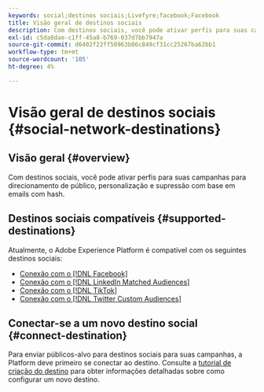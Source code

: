 ```yaml
---
keywords: social;destinos sociais;Livefyre;facebook;Facebook
title: Visão geral de destinos sociais
description: Com destinos sociais, você pode ativar perfis para suas campanhas para direcionamento de público, personalização e supressão com base em emails com hash.
exl-id: c5da8dae-c1ff-45a8-b769-037d7bb7947a
source-git-commit: d6402f22ff50963b06c849cf31cc25267ba62bb1
workflow-type: tm+mt
source-wordcount: '105'
ht-degree: 4%

---
```


# Visão geral de destinos sociais {#social-network-destinations}

## Visão geral {#overview}

Com destinos sociais, você pode ativar perfis para suas campanhas para direcionamento de público, personalização e supressão com base em emails com hash.

## Destinos sociais compatíveis {#supported-destinations}

Atualmente, o Adobe Experience Platform é compatível com os seguintes destinos sociais:

* [Conexão com o [!DNL Facebook]](facebook.md)
* [Conexão com o [!DNL LinkedIn Matched Audiences]](linkedin.md)
* [Conexão com o [!DNL TikTok]](tiktok.md)
* [Conexão com o [!DNL Twitter Custom Audiences]](twitter.md)

## Conectar-se a um novo destino social {#connect-destination}

Para enviar públicos-alvo para destinos sociais para suas campanhas, a Platform deve primeiro se conectar ao destino. Consulte a [tutorial de criação do destino](../../ui/connect-destination.md) para obter informações detalhadas sobre como configurar um novo destino.